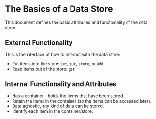 # The Basics of a Data Store

This document defines the basic attributes and functionality of the data store.

## External Functionality

This is the interface of how to interact with the data store:

- Put items into the store: `set`, `put`, `store`, or `add`
- Read items out of the store: `get`

## Internal Functionality and Attributes

- Has a container - holds the items that have been stored.
- Retain the items in the container (so the items can be accessed later).
- Data agnostic, any kind of data can be stored.
- Identify each item in the container/store.
